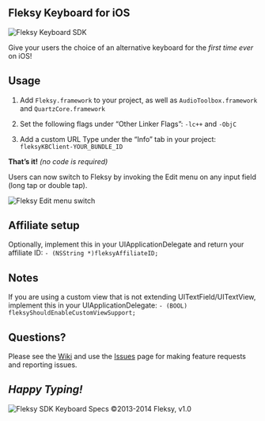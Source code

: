 ## Fleksy Keyboard for iOS
![Fleksy Keyboard SDK](http://fleksy.com/2014/wp-content/uploads/2014/02/Git-Banner21.png)

Give your users the choice of an alternative keyboard for the _first time ever_ on iOS!

## Usage
1. Add `Fleksy.framework` to your project, as well as `AudioToolbox.framework` and `QuartzCore.framework`

2. Set the following flags under “Other Linker Flags”: `-lc++` and `-ObjC`

3. Add a custom URL Type under the “Info” tab in your project: `fleksyKBClient-YOUR_BUNDLE_ID`

**That’s it!** _(no code is required)_

Users can now switch to Fleksy by invoking the Edit menu on any input field (long tap or double tap).

![Fleksy Edit menu switch](http://fleksy.com/2014/wp-content/uploads/2014/02/Git-Banner-Switch4.png)

## Affiliate setup
Optionally, implement this in your UIApplicationDelegate and return your affiliate ID: `- (NSString *)fleksyAffiliateID;`

## Notes
If you are using a custom view that is not extending UITextField/UITextView, implement this in your UIApplicationDelegate: `- (BOOL) fleksyShouldEnableCustomViewSupport;`

## Questions?
Please see the [Wiki](https://github.com/Fleksy/FleksySDK/wiki) and use the [Issues](https://github.com/Fleksy/FleksySDK/issues) page for making feature requests and reporting issues.

## _Happy Typing!_
![Fleksy SDK Keyboard Specs](http://fleksy.com/2014/wp-content/uploads/2014/02/Github-Banner-Footer.png)
©2013-2014 Fleksy, v1.0
